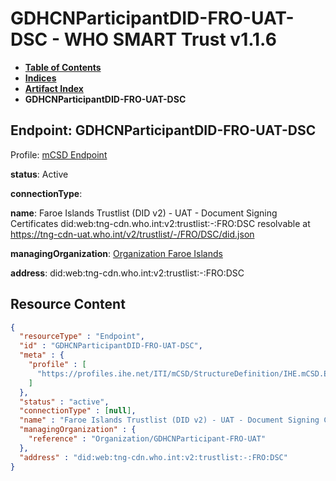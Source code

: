 # GDHCNParticipantDID-FRO-UAT-DSC - WHO SMART Trust v1.1.6

* [**Table of Contents**](toc.md)
* [**Indices**](indices.md)
* [**Artifact Index**](artifacts.md)
* **GDHCNParticipantDID-FRO-UAT-DSC**

## Endpoint: GDHCNParticipantDID-FRO-UAT-DSC

Profile: [mCSD Endpoint](https://profiles.ihe.net/ITI/mCSD/4.0.0/StructureDefinition-IHE.mCSD.Endpoint.html)

**status**: Active

**connectionType**: 

**name**: Faroe Islands Trustlist (DID v2) - UAT - Document Signing Certificates did:web:tng-cdn.who.int:v2:trustlist:-:FRO:DSC resolvable at https://tng-cdn-uat.who.int/v2/trustlist/-/FRO/DSC/did.json

**managingOrganization**: [Organization Faroe Islands](Organization-GDHCNParticipant-FRO-UAT.md)

**address**: did:web:tng-cdn.who.int:v2:trustlist:-:FRO:DSC



## Resource Content

```json
{
  "resourceType" : "Endpoint",
  "id" : "GDHCNParticipantDID-FRO-UAT-DSC",
  "meta" : {
    "profile" : [
      "https://profiles.ihe.net/ITI/mCSD/StructureDefinition/IHE.mCSD.Endpoint"
    ]
  },
  "status" : "active",
  "connectionType" : [null],
  "name" : "Faroe Islands Trustlist (DID v2) - UAT - Document Signing Certificates\ndid:web:tng-cdn.who.int:v2:trustlist:-:FRO:DSC\nresolvable at https://tng-cdn-uat.who.int/v2/trustlist/-/FRO/DSC/did.json",
  "managingOrganization" : {
    "reference" : "Organization/GDHCNParticipant-FRO-UAT"
  },
  "address" : "did:web:tng-cdn.who.int:v2:trustlist:-:FRO:DSC"
}

```
